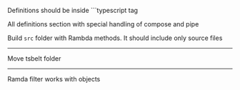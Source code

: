 Definitions should be inside ```typescript tag

All definitions section with special handling of compose and pipe

Build `src` folder with Rambda methods. It should include only source files

---

Move tsbelt folder

---

Ramda filter works with objects
